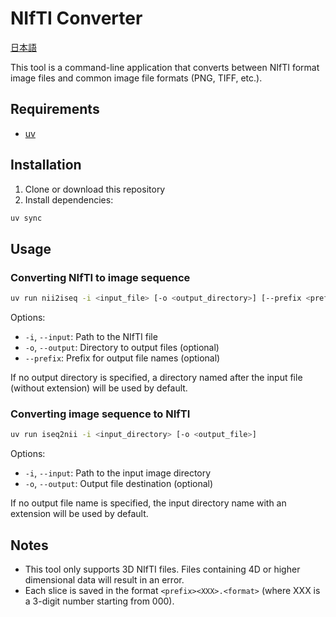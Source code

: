 # NIfTI Converter

[日本語](README.ja.md)

This tool is a command-line application that converts between NIfTI format image files and common image file formats (PNG, TIFF, etc.).

## Requirements

- [uv](https://docs.astral.sh/uv/)

## Installation

1. Clone or download this repository
2. Install dependencies:
```sh
uv sync
```

## Usage

### Converting NIfTI to image sequence

```sh
uv run nii2iseq -i <input_file> [-o <output_directory>] [--prefix <prefix>]
```

Options:
- `-i`, `--input`: Path to the NIfTI file
- `-o`, `--output`: Directory to output files (optional)
- `--prefix`: Prefix for output file names (optional)

If no output directory is specified, a directory named after the input file (without extension) will be used by default.

### Converting image sequence to NIfTI

```sh
uv run iseq2nii -i <input_directory> [-o <output_file>]
```

Options:
- `-i`, `--input`: Path to the input image directory
- `-o`, `--output`: Output file destination (optional)

If no output file name is specified, the input directory name with an extension will be used by default.

## Notes

- This tool only supports 3D NIfTI files. Files containing 4D or higher dimensional data will result in an error.
- Each slice is saved in the format `<prefix><XXX>.<format>` (where XXX is a 3-digit number starting from 000).
